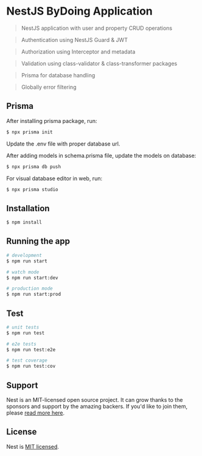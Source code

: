 # NestJS ByDoing Application

> NestJS application with user and property CRUD operations

> Authentication using NestJS Guard & JWT

> Authorization using Interceptor and metadata

> Validation using class-validator & class-transformer packages

> Prisma for database handling

> Globally error filtering

## Prisma

After installing prisma package, run:

```bash
$ npx prisma init
```

Update the .env file with proper database url.

After adding models in schema.prisma file, update the models on database:

```bash
$ npx prisma db push
```

For visual database editor in web, run:

```bash
$ npx prisma studio
```

## Installation

```bash
$ npm install
```

## Running the app

```bash
# development
$ npm run start

# watch mode
$ npm run start:dev

# production mode
$ npm run start:prod
```

## Test

```bash
# unit tests
$ npm run test

# e2e tests
$ npm run test:e2e

# test coverage
$ npm run test:cov
```

## Support

Nest is an MIT-licensed open source project. It can grow thanks to the sponsors and support by the amazing backers. If you'd like to join them, please [read more here](https://docs.nestjs.com/support).



## License

Nest is [MIT licensed](LICENSE).
